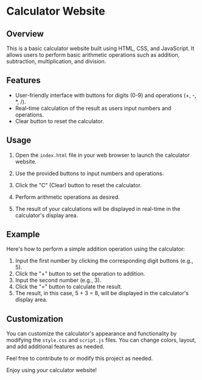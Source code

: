 # Calculator Website

## Overview
This is a basic calculator website built using HTML, CSS, and JavaScript. It allows users to perform basic arithmetic operations such as addition, subtraction, multiplication, and division.

## Features
- User-friendly interface with buttons for digits (0-9) and operations (+, -, *, /).
- Real-time calculation of the result as users input numbers and operations.
- Clear button to reset the calculator.

## Usage
1. Open the `index.html` file in your web browser to launch the calculator website.

2. Use the provided buttons to input numbers and operations.

3. Click the "C" (Clear) button to reset the calculator.

4. Perform arithmetic operations as desired.

5. The result of your calculations will be displayed in real-time in the calculator's display area.

## Example
Here's how to perform a simple addition operation using the calculator:

1. Input the first number by clicking the corresponding digit buttons (e.g., 5).
2. Click the "+" button to set the operation to addition.
3. Input the second number (e.g., 3).
4. Click the "=" button to calculate the result.
5. The result, in this case, 5 + 3 = 8, will be displayed in the calculator's display area.

## Customization
You can customize the calculator's appearance and functionality by modifying the `style.css` and `script.js` files. You can change colors, layout, and add additional features as needed.

Feel free to contribute to or modify this project as needed.

Enjoy using your calculator website!


